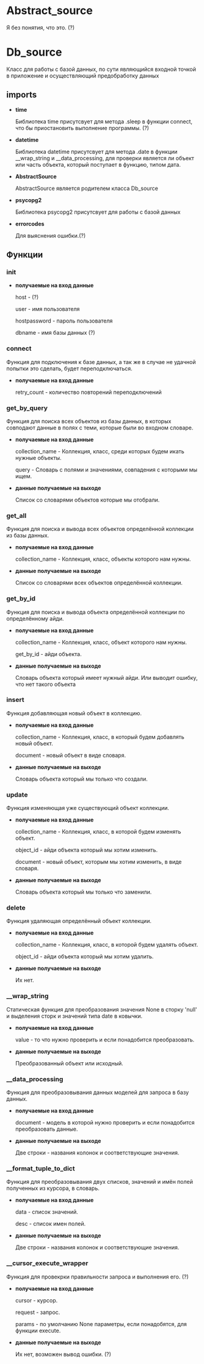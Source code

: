 Abstract_source
===============

<p>Я без понятия, что это. (?)</p>

Db_source
==========

<p>Класс для работы с базой данных, по сути являющийся
входной точкой в приложение и осуществляющий предобработку
данных</p>

imports
-------

* **time**
  <p>Библиотека time присутсвует для метода .sleep в функции connect, что бы 
  приостановить выполнение программы. (?)</p>
* **datetime**
  <p>Библиотека datetime присутсвует для метода .date в функции __wrap_string и __data_processing,
  для проверки является ли объект или часть объекта,
  который поступает в функцию, типом дата.</p>
* **AbstractSource**
    <p>AbstractSource является родителем класса Db_source</p>
* **psycopg2**
  <p>Библиотека psycopg2 присутсвует для работы с базой данных</p>
* **errorcodes**
  <p>Для выяснения ошибки.(?)</p>

Функции
--------

### __init__ ###

* **получаемые на вход данные** 
  <p>host - (?)</p>
  <p>user - имя пользователя</p>
  <p>hostpassword - пароль пользователя</p>
  <p>dbname - имя базы данных (?)</p>

### connect ###

<p>Функция для подключения к базе данных, 
а так же в случае не удачной попытки это сделать, будет переподключаться.</p>

* **получаемые на вход данные** 
  <p>retry_count - количество повторений переподключений</p>

### get_by_query ###

<p>Функция для поиска всех объектов из базы данных, в которых совподают данные в полях с теми, 
которые были во входном словаре.</p>

* **получаемые на вход данные** 
  <p>collection_name - Коллекция, класс, среди которых будем икать нужные объекты.</p>
  <p>query - Словарь с полями и значениями, совпадения с которыми мы ищем.</p>
* **данные получаемые на выходе**
  <p>Список со словарями объектов которые мы отобрали.</p>

### get_all ###

<p>Функция для поиска и вывода всех объектов определённой коллекции из базы данных.</p>

* **получаемые на вход данные** 
  <p>collection_name - Коллекция, класс, объекты которого нам нужны.</p>
* **данные получаемые на выходе** 
  <p>Список со словарями всех объектов определённой коллекции.</p>

### get_by_id ###

<p>Функция для поиска и вывода объекта определённой коллекции по определённому айди.</p>

* **получаемые на вход данные** 
  <p>collection_name - Коллекция, класс, объект которого нам нужны.</p>
  <p>get_by_id - айди объекта.</p>
* **данные получаемые на выходе** 
  <p>Словарь объекта который имеет нужный айди. Или выводит ошибку, что нет такого объекта</p>

### insert ###

<p>Функция добавляющая новый объект в коллекцию.</p>

* **получаемые на вход данные** 
  <p>collection_name - Коллекция, класс, в который будем добавлять новый объект.</p>
  <p>document - новый объект в виде словаря.</p>
* **данные получаемые на выходе** 
  <p>Словарь объекта который мы только что создали.</p>

### update ###

<p>Функция изменяющая уже существующий объект коллекции.</p>

* **получаемые на вход данные** 
  <p>collection_name - Коллекция, класс, в которой будем изменять объект.</p>
  <p>object_id - айди объекта который мы хотим изменить.</p>
  <p>document - новый объект, которым мы хотим изменить, в виде словаря.</p>
* **данные получаемые на выходе** 
  <p>Словарь объекта который мы только что заменили.</p>

### delete ###

<p>Функция удаляющая определённый объект коллекции.</p>

* **получаемые на вход данные** 
  <p>collection_name - Коллекция, класс, в которой будем удалять объект.</p>
  <p>object_id - айди объекта который мы хотим удалить.</p>
* **данные получаемые на выходе** 
  <p>Их нет.</p>

### __wrap_string ###

<p>Статическая функция для преобразования значения None в сторку 'null' и 
выделения сторк и значений типа date в ковычки.</p>

* **получаемые на вход данные** 
  <p>value - то что нужно проверить и если понадобится преобразовать.</p>
* **данные получаемые на выходе** 
  <p>Преобразованный объект или исходный.</p>

### __data_processing ###

<p>Функция для преобразовывания данных моделей для запроса в базу данных.</p>

* **получаемые на вход данные** 
  <p>document - модель в которой нужно проверить и если понадобится преобразовать данные.</p>
* **данные получаемые на выходе** 
  <p>Две строки - названия колонок и соответствующие значения.</p>

### __format_tuple_to_dict ###

<p>Функция для преобразовывания двух списков,
значений и имён полей полученных из курсора, в словарь.</p>

* **получаемые на вход данные** 
  <p>data - список значений.</p>
  <p>desc - список имен полей.</p>
* **данные получаемые на выходе** 
  <p>Две строки - названия колонок и соответствующие значения.</p>

### __cursor_execute_wrapper ###

<p>Функция для провекрки правильности запроса и выполнения его. (?)</p>

* **получаемые на вход данные** 
  <p>cursor - курсор.</p>
  <p>request - запрос.</p>
  <p>params - по умолчанию None параметры, если понадобятся, для функции execute.</p>
* **данные получаемые на выходе** 
  <p>Их нет, возможен вывод ошибки. (?)</p>



